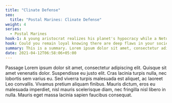 ```yaml
---
title: "Clinate Defense"
seo:
  title: "Postal Marines: Clinate Defense"
weight: 4
series:
  - Postal Marines
hook-1: A young aristocrat realizes his planet's hypocracy while a Netuŝeblon agent tries to turn him to the Core.
hook: Could you remain loyal knowing there are deep flaws in your society? Jonaldy helps Aristocrat Mondennio choose between the Clinate and the Core.
summary: This is a summary. Lorem ipsum dolor sit amet, consectetur adipiscing elit. Quisque sit amet venenatis dolor. Suspendisse eu justo elit. Cras lacinia turpis nulla, nec lobortis sem varius eu. Sed viverra turpis malesuada est aliquet, ac laoreet Leo convallis. Vivamus pretium aliquam finibus. Mauris dictum, eros eu malesuada imperdiet, nisl mauris scelerisque diam, nec fringilla nisl libero in nulla. Mauris eget massa lacinia sapien faucibus consequat.
date: 2021-04-12T06:58:06+05:00
---
```


Passage Lorem ipsum dolor sit amet, consectetur adipiscing elit. Quisque sit amet venenatis dolor. Suspendisse eu justo elit.
Cras lacinia turpis nulla, nec lobortis sem varius eu. Sed viverra turpis malesuada est aliquet, ac laoreet Leo
convallis. Vivamus pretium aliquam finibus. Mauris dictum, eros eu malesuada imperdiet, nisl mauris scelerisque diam,
nec fringilla nisl libero in nulla. Mauris eget massa lacinia sapien faucibus consequat.
